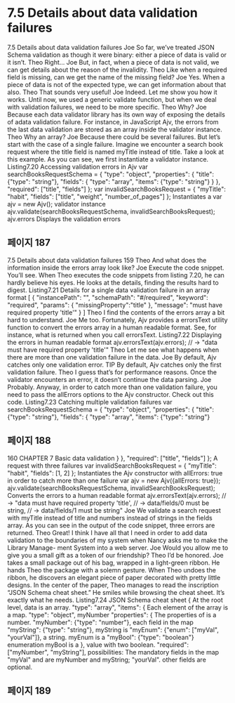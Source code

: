 # 7.5 Details about data validation failures

7.5 Details about data validation failures
Joe So far, we’ve treated JSON Schema validation as though it were binary: either a
piece of data is valid or it isn’t.
Theo Right...
Joe But, in fact, when a piece of data is not valid, we can get details about the
reason of the invalidity.
Theo Like when a required field is missing, can we get the name of the missing field?
Joe Yes. When a piece of data is not of the expected type, we can get information
about that also.
Theo That sounds very useful!
Joe Indeed. Let me show you how it works. Until now, we used a generic validate
function, but when we deal with validation failures, we need to be more specific.
Theo Why?
Joe Because each data validator library has its own way of exposing the details of
adata validation failure. For instance, in JavaScript Ajv, the errors from the
last data validation are stored as an array inside the validator instance.
Theo Why an array?
Joe Because there could be several failures. But let’s start with the case of a single
failure. Imagine we encounter a search book request where the title field is
named myTitle instead of title. Take a look at this example. As you can see,
we first instantiate a validator instance.
Listing7.20 Accessing validation errors in Ajv
var searchBooksRequestSchema = {
"type": "object",
"properties": {
"title": {"type": "string"},
"fields": {
"type": "array",
"items": {"type": "string"}
}
},
"required": ["title", "fields"]
};
var invalidSearchBooksRequest = {
"myTitle": "habit",
"fields": ["title", "weight", "number_of_pages"]
};
Instantiates a
var ajv = new Ajv(); validator instance
ajv.validate(searchBooksRequestSchema, invalidSearchBooksRequest);
ajv.errors
Displays the
validation errors

## 페이지 187

7.5 Details about data validation failures 159
Theo And what does the information inside the errors array look like?
Joe Execute the code snippet. You’ll see.
When Theo executes the code snippets from listing 7.20, he can hardly believe his eyes. He
looks at the details, finding the results hard to digest.
Listing7.21 Details for a single data validation failure in an array format
[
{
"instancePath": "",
"schemaPath": "#/required",
"keyword": "required",
"params": {
"missingProperty":"title"
},
"message": "must have required property 'title'"
}
]
Theo I find the contents of the errors array a bit hard to understand.
Joe Me too. Fortunately, Ajv provides a errorsText utility function to convert the
errors array in a human readable format. See, for instance, what is returned
when you call errorsText.
Listing7.22 Displaying the errors in human readable format
ajv.errorsText(ajv.errors);
// → "data must have required property 'title'"
Theo Let me see what happens when there are more than one validation failure in
the data.
Joe By default, Ajv catches only one validation error.
TIP By default, Ajv catches only the first validation failure.
Theo I guess that’s for performance reasons. Once the validator encounters an
error, it doesn’t continue the data parsing.
Joe Probably. Anyway, in order to catch more than one validation failure, you need
to pass the allErrors options to the Ajv constructor. Check out this code.
Listing7.23 Catching multiple validation failures
var searchBooksRequestSchema = {
"type": "object",
"properties": {
"title": {"type": "string"},
"fields": {
"type": "array",
"items": {"type": "string"}

## 페이지 188

160 CHAPTER 7 Basic data validation
}
},
"required": ["title", "fields"]
};
A request with
three failures
var invalidSearchBooksRequest = {
"myTitle": "habit",
"fields": [1, 2]
}; Instantiates the Ajv constructor
with allErrors: true in order to
catch more than one failure
var ajv = new Ajv({allErrors: true});
ajv.validate(searchBooksRequestSchema,
invalidSearchBooksRequest); Converts the
errors to a human
readable format
ajv.errorsText(ajv.errors);
// → "data must have required property 'title',
// → data/fields/0 must be string,
// → data/fields/1 must be string"
Joe We validate a search request with myTitle instead of title and numbers
instead of strings in the fields array. As you can see in the output of the code
snippet, three errors are returned.
Theo Great! I think I have all that I need in order to add data validation to the
boundaries of my system when Nancy asks me to make the Library Manage-
ment System into a web server.
Joe Would you allow me to give you a small gift as a token of our friendship?
Theo I’d be honored.
Joe takes a small package out of his bag, wrapped in a light-green ribbon. He hands Theo
the package with a solemn gesture.
When Theo undoes the ribbon, he discovers an elegant piece of paper decorated with
pretty little designs. In the center of the paper, Theo manages to read the inscription
“JSON Schema cheat sheet.” He smiles while browsing the cheat sheet. It’s exactly what he
needs.
Listing7.24 JSON Schema cheat sheet
{ At the root level,
data is an array.
"type": "array",
"items": { Each element of the
array is a map.
"type": "object",
myNumber "properties": {
The properties of
is a number. "myNumber": {"type": "number"},
each field in the map
"myString": {"type": "string"},
myString is
"myEnum": {"enum": ["myVal", "yourVal"]},
a string. myEnum is a
"myBool": {"type": "boolean"}
enumeration
myBool is a }, value with two
boolean. "required": ["myNumber", "myString"], possibilities:
The mandatory fields in the map "myVal" and
are myNumber and myString; "yourVal".
other fields are optional.

## 페이지 189